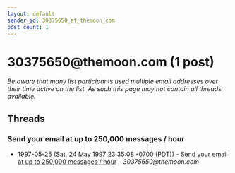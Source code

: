 ```yaml
---
layout: default
sender_id: 30375650_at_themoon_com
post_count: 1
---
```


# 30375650<span>@</span>themoon.com (1 post)

_Be aware that many list participants used multiple email addresses over their time active on the list. As such this page may not contain all threads available._

## Threads

### Send your email at up to 250,000 messages / hour
+ 1997-05-25 (Sat, 24 May 1997 23:35:08 -0700 (PDT)) - [Send your email at up to 250,000 messages / hour](/archive/1997/05/375a9d183edae57fa38c042d8334508586db2faadd38250614333a1fe38d522c) - _30375650@themoon.com_

